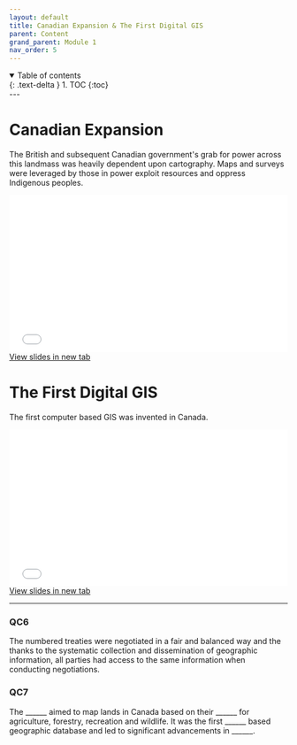 ```yaml
---
layout: default
title: Canadian Expansion & The First Digital GIS
parent: Content
grand_parent: Module 1
nav_order: 5
---
```


<details open markdown="block">
  <summary>
    Table of contents
  </summary>
  {: .text-delta }
1. TOC
{:toc}
</details>
---

# Canadian Expansion

The British and subsequent Canadian government's grab for power across this landmass was heavily dependent upon cartography.  Maps and surveys were leveraged by those in power exploit resources and oppress Indigenous peoples.

<div style="overflow: hidden;
  padding-top: 56.25%;
  position: relative">
  <iframe src="content/Expansion.html" title="Processes" scrolling="no" frameborder="0"
    style="border: 0;
   height: 100%;
   left: 0;
   position: absolute;
   top: 0;
   width: 100%;">
   <p>Your browser does not support iframes.</p>
 </iframe>
</div>
<a href="content/Expansion.html" target="_blank">View slides in new tab</a>

# The First Digital GIS

The first computer based GIS was invented in Canada.

<div style="overflow: hidden;
  padding-top: 56.25%;
  position: relative">
  <iframe src="content/Expansion.html" title="Processes" scrolling="no" frameborder="0"
    style="border: 0;
   height: 100%;
   left: 0;
   position: absolute;
   top: 0;
   width: 100%;">
   <p>Your browser does not support iframes.</p>
 </iframe>
</div>
<a href="content/Expansion.html" target="_blank">View slides in new tab</a>

---

### QC6

The numbered treaties were negotiated in a fair and balanced way and the thanks to the systematic collection and dissemination of geographic information, all parties had access to the same information when conducting negotiations.  


### QC7

The ______ aimed to map lands in Canada based on their ______ for agriculture, forestry, recreation and wildlife.  It was the first ______ based geographic database and led to significant advancements in ______.

